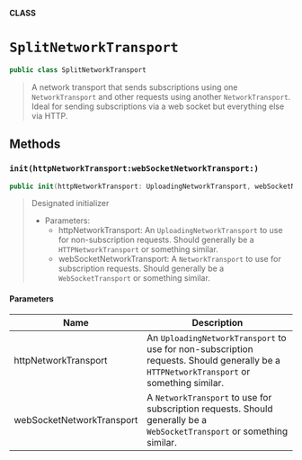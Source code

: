 **CLASS**

# `SplitNetworkTransport`

```swift
public class SplitNetworkTransport
```

> A network transport that sends subscriptions using one `NetworkTransport` and other requests using another `NetworkTransport`. Ideal for sending subscriptions via a web socket but everything else via HTTP.

## Methods
### `init(httpNetworkTransport:webSocketNetworkTransport:)`

```swift
public init(httpNetworkTransport: UploadingNetworkTransport, webSocketNetworkTransport: NetworkTransport)
```

> Designated initializer
>
> - Parameters:
>   - httpNetworkTransport: An `UploadingNetworkTransport` to use for non-subscription requests. Should generally be a `HTTPNetworkTransport` or something similar.
>   - webSocketNetworkTransport: A `NetworkTransport` to use for subscription requests. Should generally be a `WebSocketTransport` or something similar.

#### Parameters

| Name | Description |
| ---- | ----------- |
| httpNetworkTransport | An `UploadingNetworkTransport` to use for non-subscription requests. Should generally be a `HTTPNetworkTransport` or something similar. |
| webSocketNetworkTransport | A `NetworkTransport` to use for subscription requests. Should generally be a `WebSocketTransport` or something similar. |